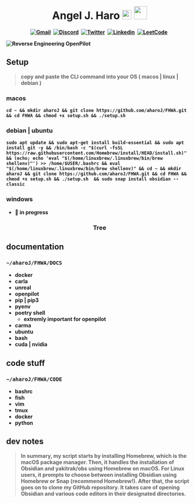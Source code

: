 <h1 align="center"><b> Angel J. Haro
<img src="https://docs.google.com/uc?export=download&id=1JqFc6WL-cTtJBQgW9tusQAZhQ3H9hGae" alt="" height="25" >
<img src="https://docs.google.com/uc?export=download&id=1HsBpakQVutfOmxBcPbGpKdo_oGEoKJZT" alt="" height="35" >
</h1>

<!-- START  -->
<div align="center">
<a href="https://aharoj.io"><img src="https://img.shields.io/badge/website-000000?style=for-the-badge&logo=Portfolio&logoColor=white" alt="Gmail" /></a>&nbsp;
<a href="https://discord.gg/HDDQ6pUMHt"><img src="https://img.shields.io/badge/Discord-7289DA?style=for-the-badge&logo=discord&logoColor=white" alt="Discord" /></a>&nbsp;
<a href="https://twitter.com/aharoJ"><img src="https://img.shields.io/badge/Twitter-1DA1F2?style=for-the-badge&logo=twitter&logoColor=white" alt="Twitter" /></a>&nbsp;
<a href="https://www.linkedin.com/in/aharoJ/"><img src="https://img.shields.io/badge/LinkedIn-0077B5?style=for-the-badge&logo=linkedin&logoColor=white" alt="Linkedin" /></a>&nbsp;
<a href="https://leetcode.com/aharoJ/"><img src="https://img.shields.io/badge/-LeetCode-FFA116?style=for-the-badge&logo=LeetCode&logoColor=black" alt="LeetCode" /></a>&nbsp;
<br/>
</div>  
<!-- END -->

![Reverse Engineering OpenPilot](<z/aharo 2023-07-31 at 2.34.10 AM.png>)

## Setup

> copy and paste the CLI command into your OS ( macos | linux | debian )

### macos

```
cd ~ && mkdir aharoJ && git clone https://github.com/aharoJ/FHWA.git && cd FHWA && chmod +x setup.sh && ./setup.sh 
```

### debian | ubuntu

```
sudo apt update && sudo apt-get install build-essential && sudo apt install git -y && /bin/bash -c "$(curl -fsSL https://raw.githubusercontent.com/Homebrew/install/HEAD/install.sh)" && (echo; echo 'eval "$(/home/linuxbrew/.linuxbrew/bin/brew shellenv)"') >> /home/$USER/.bashrc && eval "$(/home/linuxbrew/.linuxbrew/bin/brew shellenv)" && cd ~ && mkdir aharoJ && git clone https://github.com/aharoJ/FHWA.git && cd FHWA && chmod +x setup.sh && ./setup.sh  && sudo snap install obsidian --classic
```

### windows

- 🤢 in progress

<h3 align="center"> <b> Tree </b> </h3>

## documentation

### `~/aharoJ/FHWA/DOCS`

- docker
- carla
- unreal
- openpilot
- pip | pip3
- pyenv
- poetry shell
  - extremly important for openpilot
- carma
- ubuntu
- bash
- cuda | nvidia

## code stuff

### `~/aharoJ/FHWA/CODE`

- bashrc
- fish
- vim
- tmux
- docker
- python

## dev notes

> In summary, my script starts by installing Homebrew, which is the macOS package manager. Then, it handles the installation of Obsidian and yakitrak/obs using Homebrew on macOS. For Linux users, it prompts to choose between installing Obsidian using Homebrew or Snap (recommend Homebrew!). After that, the script goes on to clone my GitHub repository. It takes care of opening Obsidian and various code editors in their designated directories.
